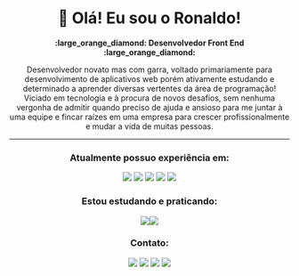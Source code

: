 <div align="center"><h1>👋 Olá! Eu sou o Ronaldo!</h1>
  <p><strong> :large_orange_diamond: Desenvolvedor Front End :large_orange_diamond: <strong</p></strong></div>


<p align="center">
Desenvolvedor novato mas com garra, voltado primariamente para desenvolvimento de aplicativos web porém ativamente estudando e determinado a aprender diversas vertentes da área de programação!
<br>
Viciado em tecnologia e à procura de novos desafios, sem nenhuma vergonha de admitir quando preciso de ajuda e ansioso para me juntar à uma equipe e fincar raízes em uma empresa para crescer profissionalmente e mudar a vida de muitas pessoas.</p>


___


<div align="center"><h3>Atualmente possuo experiência em:</h3>

<img src ="https://img.shields.io/badge/HTML-239120?style=for-the-badge&logo=html5&logoColor=white"> <img src ="https://img.shields.io/badge/CSS-239120?&style=for-the-badge&logo=css3&logoColor=white"> <img src ="https://img.shields.io/badge/JavaScript-F7DF1E?style=for-the-badge&logo=javascript&logoColor=black"> <img src ="https://img.shields.io/badge/TypeScript-007ACC?style=for-the-badge&logo=typescript&logoColor=white"> <img src ="https://img.shields.io/badge/Tailwind_CSS-38B2AC?style=for-the-badge&logo=tailwind-css&logoColor=white">


<h3>Estou estudando e praticando:</h3>

<img src ="https://img.shields.io/badge/react-%2320232a.svg?style=for-the-badge&logo=react&logoColor=%2361DAFB"><img src ="https://img.shields.io/badge/Next-black?style=for-the-badge&logo=next.js&logoColor=white">

<h3>Contato:</h3>

<a href="mailto:ronaldofslopes@gmail.com"><image src = "https://img.shields.io/badge/Gmail-D14836?style=for-the-badge&logo=gmail&logoColor=white"></a>
<a href="https://api.whatsapp.com/send?phone=5521979433173"><image src = "https://img.shields.io/badge/WhatsApp-25D366?style=for-the-badge&logo=whatsapp&logoColor=white"></a> <a href="https://www.linkedin.com/in/ronaldo-figueiredo-santiago-lopes-rj/"><image src = "https://img.shields.io/badge/LinkedIn-0077B5?style=for-the-badge&logo=linkedin&logoColor=white"></a> <a href="https://www.instagram.com/ronaldolopes9256/"><image src = "https://img.shields.io/badge/Instagram-E4405F?style=for-the-badge&logo=instagram&logoColor=white"></div>
